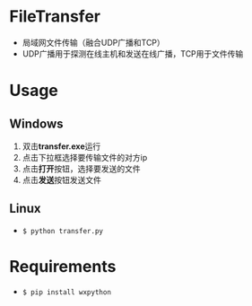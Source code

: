 # FileTransfer
* 局域网文件传输（融合UDP广播和TCP）
* UDP广播用于探测在线主机和发送在线广播，TCP用于文件传输

# Usage
## Windows
1. 双击**transfer.exe**运行
2. 点击下拉框选择要传输文件的对方ip
3. 点击**打开**按钮，选择要发送的文件
4. 点击**发送**按钮发送文件
## Linux
* `$ python transfer.py`

# Requirements
* `$ pip install wxpython`